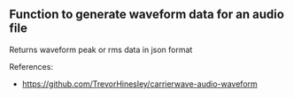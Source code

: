 ## Function to generate waveform data for an audio file

Returns waveform peak or rms data in json format

References:
- https://github.com/TrevorHinesley/carrierwave-audio-waveform